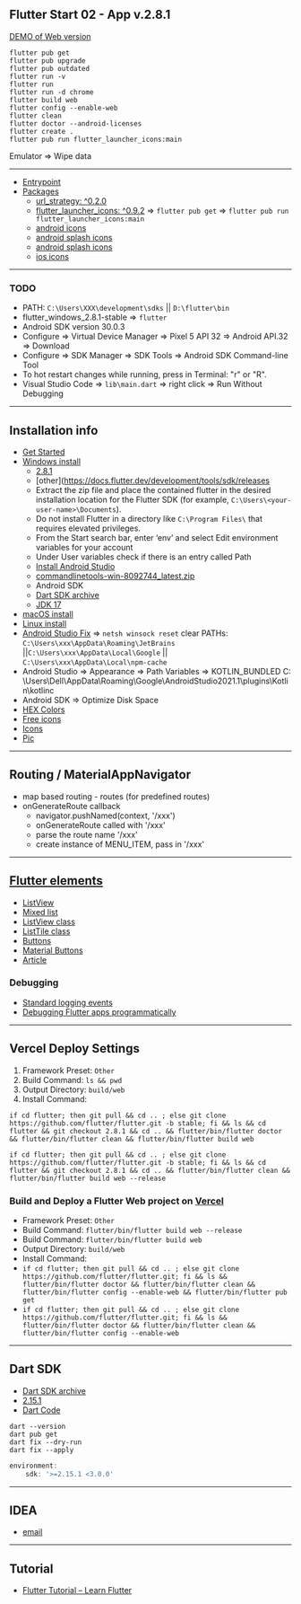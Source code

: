 Flutter Start 02 - App v.2.8.1
---

[DEMO of Web version](https://flutter-start02.vercel.app)

```
flutter pub get
flutter pub upgrade
flutter pub outdated
flutter run -v
flutter run
flutter run -d chrome
flutter build web
flutter config --enable-web
flutter clean
flutter doctor --android-licenses
flutter create .
flutter pub run flutter_launcher_icons:main
```

Emulator => Wipe data

---------------------

* [Entrypoint](lib/main.dart)
* [Packages](pubspec.yaml)
   - [url_strategy: ^0.2.0](https://pub.dev/packages/url_strategy/install)
   - [flutter_launcher_icons: ^0.9.2](https://pub.dev/packages/flutter_launcher_icons) => `flutter pub get`
      => `flutter pub run flutter_launcher_icons:main `
   - [android icons](android/app/src/main/res)
   - [android splash icons](android/app/src/main/res/drawable/splash_icon.png)
   - [android splash icons](android/app/src/main/res/drawable-v21/splash_icon.png)
   - [ios icons](ios/Runner/Assets.xcassets/AppIcon.appiconset)

---------------------

### TODO

* PATH: `C:\Users\XXX\development\sdks` || `D:\flutter\bin`
* flutter_windows_2.8.1-stable => `flutter`
* Android SDK version 30.0.3
* Configure => Virtual Device Manager => Pixel 5 API 32 => Android API.32 => Download
* Configure => SDK Manager => SDK Tools => Android SDK Command-line Tool
* To hot restart changes while running, press in Terminal: "r" or "R".
* Visual Studio Code => `lib\main.dart` => right click => Run Without Debugging

---------------------

## Installation info

* [Get Started](https://docs.flutter.dev/get-started)
* [Windows install](https://docs.flutter.dev/get-started/install/windows)
    * [2.8.1](https://storage.googleapis.com/flutter_infra_release/releases/stable/windows/flutter_windows_2.8.1-stable.zip)
    * [other](https://docs.flutter.dev/development/tools/sdk/releases
    * Extract the zip file and place the contained flutter in the desired installation location for the Flutter SDK (for
      example, `C:\Users\<your-user-name>\Documents`).
    * Do not install Flutter in a directory like `C:\Program Files\` that requires elevated privileges.
    * From the Start search bar, enter ‘env’ and select Edit environment variables for your account
    * Under User variables check if there is an entry called Path
    * [Install Android Studio](https://developer.android.com/studio)
    * [commandlinetools-win-8092744_latest.zip](https://developer.android.com/studio#:~:text=commandlinetools%2Dwin%2D8092744_latest.zip)
    * Android SDK
    * [Dart SDK archive](https://dart.dev/get-dart/archive)
    * [JDK 17](https://www.oracle.com/java/technologies/downloads/#jdk17-windows)
* [macOS install](https://docs.flutter.dev/get-started/install/macos)
* [Linux install](https://docs.flutter.dev/get-started/install/linux)
* [Android Studio Fix](https://intellij-support.jetbrains.com/hc/en-us/articles/360007568559-Start-Failed-Internal-error-recovering-IDE-to-the-working-state-after-the-critical-startup-error)
  => `netsh winsock reset`
  clear PATHs: `C:\Users\xxx\AppData\Roaming\JetBrains` ||`C:\Users\xxx\AppData\Local\Google`
  || `C:\Users\xxx\AppData\Local\npm-cache`
* Android Studio => Appearance => Path Variables => KOTLIN_BUNDLED C:
  \Users\Dell\AppData\Roaming\Google\AndroidStudio2021.1\plugins\Kotlin\kotlinc
* Android SDK => Optimize Disk Space
* [HEX Colors](https://www.colorhexa.com/84fca6)
* [Free icons](https://www.freepik.com/free-icon/development_14967745.htm#query=progress&position=36&from_view=search)
* [Icons](https://www.flaticon.com/free-icon/development_821501)
* [Pic](https://www.freepik.com/free-vector/tropical-island-early-morning-sea-palms_20955981.htm#query=night%20sky&position=11&from_view=search)

------------------------

## Routing / MaterialAppNavigator

* map based routing - routes (for predefined routes)
* onGenerateRoute callback
    - navigator.pushNamed(context, '/xxx')
    - onGenerateRoute called with '/xxx'
    - parse the route name '/xxx'
    - create instance of MENU_ITEM, pass in '/xxx'

------------------------

## [Flutter elements](https://docs.flutter.dev/development/ui/widgets/material)

* [ListView](https://docs.flutter.dev/cookbook/lists/basic-list)
* [Mixed list](https://docs.flutter.dev/cookbook/lists/mixed-list)
* [ListView class](https://api.flutter.dev/flutter/widgets/ListView-class.html)
* [ListTile class](https://api.flutter.dev/flutter/material/ListTile-class.html)
* [Buttons](https://api.flutter.dev/flutter/material/TextButton-class.html)
* [Material Buttons](https://material.io/components/buttons/flutter#theming-buttons)
* [Article](https://flutteragency.com/add-a-listview-to-a-column/)

### Debugging

* [Standard logging events](https://docs.flutter.dev/development/tools/devtools/logging)
* [Debugging Flutter apps programmatically](https://docs.flutter.dev/testing/code-debugging#logging)

------------------------

## Vercel Deploy Settings

1. Framework Preset: `Other`
2. Build Command: `ls && pwd`
3. Output Directory: `build/web`
4. Install Command:

```shell
if cd flutter; then git pull && cd .. ; else git clone https://github.com/flutter/flutter.git -b stable; fi && ls && cd flutter && git checkout 2.8.1 && cd .. && flutter/bin/flutter doctor && flutter/bin/flutter clean && flutter/bin/flutter build web
```

```shell
if cd flutter; then git pull && cd .. ; else git clone https://github.com/flutter/flutter.git -b stable; fi && ls && cd flutter && git checkout 2.8.1 && cd .. && flutter/bin/flutter clean && flutter/bin/flutter build web --release
```

### Build and Deploy a Flutter Web project on [Vercel](https://vercel.com)

* Framework Preset: `Other`
* Build Command: `flutter/bin/flutter build web --release`
* Build Command: `flutter/bin/flutter build web`
* Output Directory: `build/web`
* Install Command:
* `if cd flutter; then git pull && cd .. ; else git clone https://github.com/flutter/flutter.git; fi && ls && flutter/bin/flutter doctor && flutter/bin/flutter clean && flutter/bin/flutter config --enable-web && flutter/bin/flutter pub get`
* `if cd flutter; then git pull && cd .. ; else git clone https://github.com/flutter/flutter.git; fi && ls && flutter/bin/flutter doctor && flutter/bin/flutter clean && flutter/bin/flutter config --enable-web`

---------------------

## Dart SDK

* [Dart SDK archive](https://dart.dev/get-dart/archive)
* [2.15.1](https://storage.googleapis.com/dart-archive/channels/stable/release/2.15.1/sdk/dartsdk-windows-x64-release.zip)
* [Dart Code](https://dartcode.org/releases/v3-34/)

``` 
dart --version
dart pub get
dart fix --dry-run
dart fix --apply
```

````javascript
environment:
    sdk: '>=2.15.1 <3.0.0'
````

---------------------

## IDEA

* [email](https://www.emailondeck.com/eod.php)


---------------------

## Tutorial

* [Flutter Tutorial – Learn Flutter](https://googleflutter.com/)
